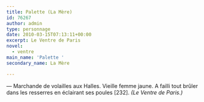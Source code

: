 ```yaml
---
title: Palette (La Mère)
id: 76267
author: admin
type: personnage
date: 2010-03-15T07:13:11+00:00
excerpt: Le Ventre de Paris
novel:
  - ventre
main_name: 'Palette '
secondary_name: La Mère

---
```

— Marchande de volailles aux Halles. Vieille femme jaune. A failli tout brûler dans les resserres en éclairant ses poules [232]. _(Le Ventre de Paris.)_